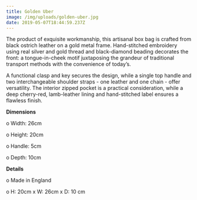 ```yaml
---
title: Golden Uber
image: /img/uploads/golden-uber.jpg
date: 2019-05-07T18:44:59.237Z
---
```

The product of exquisite workmanship, this artisanal box bag is crafted from black ostrich leather on a gold metal frame. Hand-stitched embroidery using real silver and gold thread and black-diamond beading decorates the front: a tongue-in-cheek motif juxtaposing the grandeur of traditional transport methods with the convenience of today’s.

A functional clasp and key secures the design, while a single top handle and two interchangeable shoulder straps - one leather and one chain - offer versatility. The interior zipped pocket is a practical consideration, while a deep cherry-red, lamb-leather lining and hand-stitched label ensures a flawless finish.

**Dimensions**

o Width: 26cm

o Height: 20cm

o Handle: 5cm

o Depth: 10cm

**Details**

o Made in England

o H: 20cm x W: 26cm x D: 10 cm
